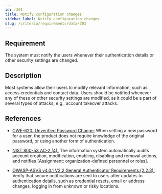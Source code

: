 ```yaml
---
id: r301
title: Notify configuration changes
sidebar_label: Notify configuration changes
slug: /criteria/requirements/data/301
---
```


## Requirement

The system must notify the users
whenever their authentication details
or other security settings are changed.

## Description

Most systems allow their users
to modify relevant information,
such as access credentials
and contact data.
Users should be notified
whenever any of these
or other security settings are modified,
as it could be a part of several types of attacks,
e.g., account takeover attacks.

## References

- [CWE-620: Unverified Password Change:](https://cwe.mitre.org/data/definitions/620.html)
When setting a new password for a user,
the product does not require knowledge
of the original password,
or using another form of authentication.

- [NIST 800-53 AC-2 (4):](https://nvd.nist.gov/800-53/Rev4/control/AC-2)
The information system automatically
audits account creation,
modification, enabling,
disabling and removal actions,
and notifies [Assignment: organization-defined personnel or roles].

- [OWASP-ASVS v4.0.1 V2.2 General Authenticator Requirements.(2.2.3):](https://owasp.org/www-pdf-archive/OWASP_Application_Security_Verification_Standard_4.0-en.pdf)
Verify that secure notifications
are sent to users after updates
to authentication details,
such as credential resets,
email or address changes,
logging in from unknown
or risky locations.
